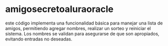# amigosecretoaluraoracle
este código implementa una funcionalidad básica para manejar una lista de amigos, permitiendo agregar nombres, realizar un sorteo y reiniciar el sistema. Los nombres se validan para asegurarse de que son apropiados, evitando entradas no deseadas.
